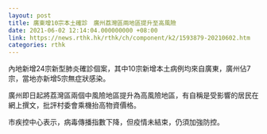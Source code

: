 ```yaml
---
layout: post
title: 廣東增10宗本土確診　廣州荔灣區兩地區提升至高風險
date: 2021-06-02 12:14:04.000000000 +08:00
link: https://news.rthk.hk/rthk/ch/component/k2/1593879-20210602.htm
categories: rthk
---
```


內地新增24宗新型肺炎確診個案，其中10宗新增本土病例均來自廣東，廣州佔7宗，當地亦新增5宗無症狀感染。

廣州即日起將荔灣區兩個中風險地區提升為高風險地區，有自稱是受影響的居民在網上撰文，批評村委會乘機抬高物資價格。

市疾控中心表示，病毒傳播指數下降，但疫情未結束，仍須加強防控。
